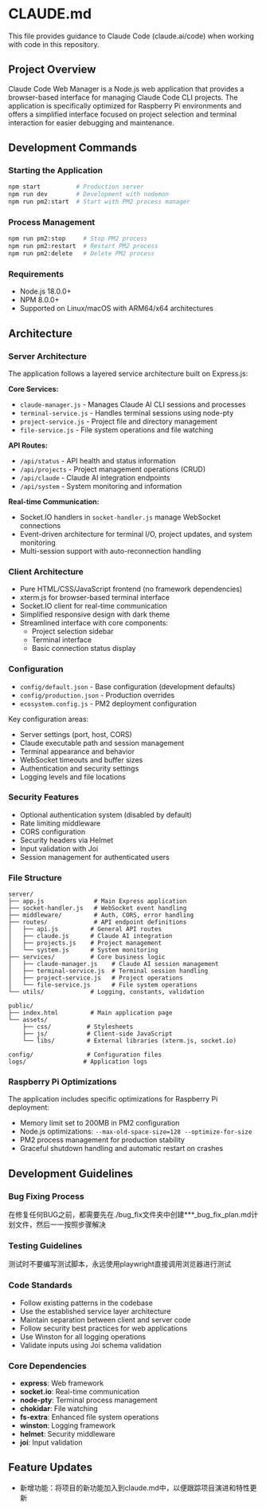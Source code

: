 # CLAUDE.md

This file provides guidance to Claude Code (claude.ai/code) when working with code in this repository.

## Project Overview

Claude Code Web Manager is a Node.js web application that provides a browser-based interface for managing Claude Code CLI projects. The application is specifically optimized for Raspberry Pi environments and offers a simplified interface focused on project selection and terminal interaction for easier debugging and maintenance.

## Development Commands

### Starting the Application
```bash
npm start          # Production server
npm run dev        # Development with nodemon
npm run pm2:start  # Start with PM2 process manager
```

### Process Management
```bash
npm run pm2:stop     # Stop PM2 process
npm run pm2:restart  # Restart PM2 process
npm run pm2:delete   # Delete PM2 process
```

### Requirements
- Node.js 18.0.0+
- NPM 8.0.0+
- Supported on Linux/macOS with ARM64/x64 architectures

## Architecture

### Server Architecture
The application follows a layered service architecture built on Express.js:

**Core Services:**
- `claude-manager.js` - Manages Claude AI CLI sessions and processes
- `terminal-service.js` - Handles terminal sessions using node-pty
- `project-service.js` - Project file and directory management
- `file-service.js` - File system operations and file watching

**API Routes:**
- `/api/status` - API health and status information
- `/api/projects` - Project management operations (CRUD)
- `/api/claude` - Claude AI integration endpoints
- `/api/system` - System monitoring and information

**Real-time Communication:**
- Socket.IO handlers in `socket-handler.js` manage WebSocket connections
- Event-driven architecture for terminal I/O, project updates, and system monitoring
- Multi-session support with auto-reconnection handling

### Client Architecture
- Pure HTML/CSS/JavaScript frontend (no framework dependencies)
- xterm.js for browser-based terminal interface
- Socket.IO client for real-time communication
- Simplified responsive design with dark theme
- Streamlined interface with core components:
  - Project selection sidebar
  - Terminal interface
  - Basic connection status display

### Configuration
- `config/default.json` - Base configuration (development defaults)
- `config/production.json` - Production overrides
- `ecosystem.config.js` - PM2 deployment configuration

Key configuration areas:
- Server settings (port, host, CORS)
- Claude executable path and session management
- Terminal appearance and behavior
- WebSocket timeouts and buffer sizes
- Authentication and security settings
- Logging levels and file locations

### Security Features
- Optional authentication system (disabled by default)
- Rate limiting middleware
- CORS configuration
- Security headers via Helmet
- Input validation with Joi
- Session management for authenticated users

### File Structure
```
server/
├── app.js              # Main Express application
├── socket-handler.js   # WebSocket event handling
├── middleware/         # Auth, CORS, error handling
├── routes/             # API endpoint definitions
│   ├── api.js         # General API routes
│   ├── claude.js      # Claude AI integration
│   ├── projects.js    # Project management
│   └── system.js      # System monitoring
├── services/          # Core business logic
│   ├── claude-manager.js    # Claude AI session management
│   ├── terminal-service.js  # Terminal session handling
│   ├── project-service.js   # Project operations
│   └── file-service.js      # File system operations
└── utils/             # Logging, constants, validation

public/
├── index.html         # Main application page
└── assets/
    ├── css/          # Stylesheets
    ├── js/           # Client-side JavaScript
    └── libs/         # External libraries (xterm.js, socket.io)

config/               # Configuration files
logs/                # Application logs
```

### Raspberry Pi Optimizations
The application includes specific optimizations for Raspberry Pi deployment:
- Memory limit set to 200MB in PM2 configuration
- Node.js optimizations: `--max-old-space-size=128 --optimize-for-size`
- PM2 process management for production stability
- Graceful shutdown handling and automatic restart on crashes

## Development Guidelines

### Bug Fixing Process
在修复任何BUG之前，都需要先在./bug_fix文件夹中创建***_bug_fix_plan.md计划文件，然后一一按照步骤解决

### Testing Guidelines
测试时不要编写测试脚本，永远使用playwright直接调用浏览器进行测试

### Code Standards
- Follow existing patterns in the codebase
- Use the established service layer architecture
- Maintain separation between client and server code
- Follow security best practices for web applications
- Use Winston for all logging operations
- Validate inputs using Joi schema validation

### Core Dependencies
- **express**: Web framework
- **socket.io**: Real-time communication
- **node-pty**: Terminal process management
- **chokidar**: File watching
- **fs-extra**: Enhanced file system operations
- **winston**: Logging framework
- **helmet**: Security middleware
- **joi**: Input validation

## Feature Updates

- 新增功能：将项目的新功能加入到claude.md中，以便跟踪项目演进和特性更新